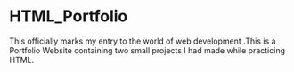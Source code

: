 # HTML_Portfolio
This officially marks my entry to the world of web development .This is a Portfolio Website containing two small projects I had made while practicing HTML.
